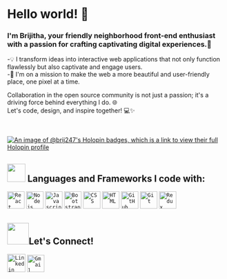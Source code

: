 <h1>Hello world! 👋</h1>
<h3>I'm Brijitha, your friendly neighborhood front-end enthusiast with a passion for crafting captivating digital experiences.🌟</h3>

-💡 I transform ideas into interactive web applications that not only function flawlessly but also captivate and engage users. <br>
-🚀 I'm on a mission to make the web a more beautiful and user-friendly place, one pixel at a time.<br>
  
Collaboration in the open source community is not just a passion; it's a driving force behind everything I do. 🌐<br>
Let's code, design, and inspire together! 💻✨

<br>

[![An image of @brij247's Holopin badges, which is a link to view their full Holopin profile](https://holopin.me/brij247)](https://holopin.io/@brij247)

## <img src="https://media.giphy.com/media/QssGEmpkyEOhBCb7e1/giphy.gif" width="42px"> Languages and Frameworks I code with:
<code><img width="40px" src="https://img.icons8.com/plasticine/100/000000/nextjs" title="React"/></code>
<code><img width="40px" src="https://img.icons8.com/color/8x/000000/nodejs.png" title="Nodejs"/></code>
<code><img width="40px" src="https://img.icons8.com/color/48/000000/javascript--v1.png" title="Javascript"/></code>
<code><img width="40px" src="https://img.icons8.com/color/2x/bootstrap.png" title="Bootstrap"/></code>
<code><img width="40px" src="https://img.icons8.com/color/48/000000/css3.png" title="CSS"/></code>
<code><img width="40px" src="https://img.icons8.com/color/48/000000/html-5.png" title="HTML"/></code>
<code><img width="40px" src="https://img.icons8.com/fluent/8x/github.png" title="GitHub"/></code>
<code><img width="40px" src="https://img.icons8.com/color/2x/git.png" title="Git"/></code>
<code><img width="40px" src="https://img.icons8.com/color/8x/000000/redux.png" title="Redux"/></code>


## <img src="https://media.giphy.com/media/KcnlGHBpnKnjZIuCMv/giphy.gif" width="50px">Let's Connect!
<code><a href="https://www.linkedin.com/in/brijithaav/"><img width="42px" src="https://img.icons8.com/color/8x/000000/linkedin.png" title="Linkedin"/></a></code>
<code><a href="mailto:brijithaav@gmail.com"><img width="40px" src="https://img.icons8.com/fluent/48/000000/gmail.png" title="Gmail"/></a></code>

<br>

